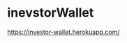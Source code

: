 # inevstorWallet

<p><a href="https://investor-wallet.herokuapp.com/">https://investor-wallet.herokuapp.com/</a></p>
